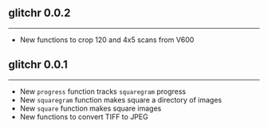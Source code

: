 ## glitchr 0.0.2
---------------------
* New functions to crop 120 and 4x5 scans from V600

## glitchr 0.0.1
---------------------
* New `progress` function tracks `squaregram` progress
* New `squaregram` function makes square a directory of images
* New `square` function makes square images
* New functions to convert TIFF to JPEG
